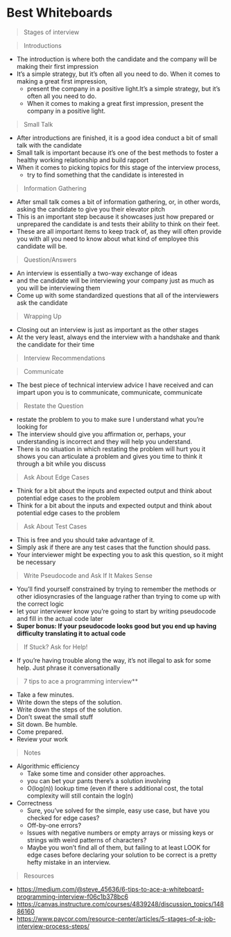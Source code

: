 # Best Whiteboards 


> Stages of interview

> Introductions 
- The introduction is where both the candidate and the company will be making their first impression
- It’s a simple strategy, but it’s often all you need to do. When it comes to making a great first impression, 
  - present the company in a positive light.It’s a simple strategy, but it’s often all you need to do. 
  - When it comes to making a great first impression, present the company in a positive light.


> Small Talk 
- After introductions are finished, it is a good idea conduct a bit of small talk with the candidate
- Small talk is important because it’s one of the best methods to foster a healthy working relationship and build rapport
- When it comes to picking topics for this stage of the interview process,
  - try to find something that the candidate is interested in


> Information Gathering 
- After small talk comes a bit of information gathering, or, in other words, asking the candidate to give you their elevator pitch
- This is an important step because it showcases just how prepared or unprepared the candidate is and tests their ability to think on their feet.
- These are all important items to keep track of, as they will often provide you with all you need to know about what kind of employee this candidate will be.

> Question/Answers 
- An interview is essentially a two-way exchange of ideas
- and the candidate will be interviewing your company just as much as you will be interviewing them
- Come up with some standardized questions that all of the interviewers ask the candidate


> Wrapping Up 
- Closing out an interview is just as important as the other stages
- At the very least, always end the interview with a handshake and thank the candidate for their time


> Interview Recommendations 

> Communicate
- The best piece of technical interview advice I have received and can impart upon you is to communicate, communicate, communicate

> Restate the Question 
- restate the problem to you to make sure I understand what you’re looking for
- The interview should give you affirmation or, perhaps, your understanding is incorrect and they will help you understand.
- There is no situation in which restating the problem will hurt you it shows you can articulate a problem and gives you time to think it through a bit while you discuss

> Ask About Edge Cases
- Think for a bit about the inputs and expected output and think about potential edge cases to the problem
- Think for a bit about the inputs and expected output and think about potential edge cases to the problem

> Ask About Test Cases 
- This is free and you should take advantage of it. 
- Simply ask if there are any test cases that the function should pass.
- Your interviewer might be expecting you to ask this question, so it might be necessary


> Write Pseudocode and Ask If It Makes Sense 
- You’ll find yourself constrained by trying to remember the methods or other idiosyncrasies of the language rather than trying to come up with the correct logic
- let your interviewer know you’re going to start by writing pseudocode and fill in the actual code later
- **Super bonus: If your pseudocode looks good but you end up having difficulty translating it to actual code**


> If Stuck? Ask for Help! 
- If you’re having trouble along the way, it’s not illegal to ask for some help. Just phrase it conversationally


> 7 tips to ace a programming interview**
- Take a few minutes.
- Write down the steps of the solution.
- Write down the steps of the solution.
- Don’t sweat the small stuff
- Sit down. Be humble.
- Come prepared.
- Review your work


> Notes 
- Algorithmic efficiency 
  - Take some time and consider other approaches.
  - you can bet your pants there’s a solution involving 
  - O(log(n)) lookup time (even if there s additional cost, the total complexity will still contain the log(n)
- Correctness
  - Sure, you’ve solved for the simple, easy use case, but have you checked for edge cases?
  - Off-by-one errors?
  - Issues with negative numbers or empty arrays or missing keys or strings with weird patterns of characters?
  - Maybe you won’t find all of them, but failing to at least LOOK for edge cases before declaring your solution to be correct is a pretty hefty mistake in an interview.


> Resources 
- https://medium.com/@steve_45636/6-tips-to-ace-a-whiteboard-programming-interview-f06c1b378bc6 
- https://canvas.instructure.com/courses/4839248/discussion_topics/14886160
- https://www.paycor.com/resource-center/articles/5-stages-of-a-job-interview-process-steps/

